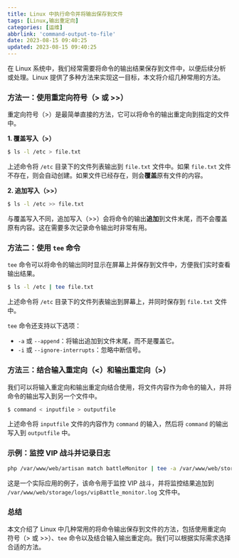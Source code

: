 ```yaml
---
title: Linux 中执行命令并将输出保存到文件
tags: [Linux,输出重定向]
categories: [运维]
abbrlink: 'command-output-to-file'
date: 2023-08-15 09:40:25
updated: 2023-08-15 09:40:25
---
```



在 Linux 系统中，我们经常需要将命令的输出结果保存到文件中，以便后续分析或处理。Linux 提供了多种方法来实现这一目标，本文将介绍几种常用的方法。

### 方法一：使用重定向符号（> 或 >>）

重定向符号（>）是最简单直接的方法，它可以将命令的输出重定向到指定的文件中。

**1. 覆盖写入（>）**

```bash
$ ls -l /etc > file.txt
```

上述命令将 `/etc` 目录下的文件列表输出到 `file.txt` 文件中。如果 `file.txt` 文件不存在，则会自动创建。如果文件已经存在，则会**覆盖**原有文件的内容。

**2. 追加写入（>>）**

```bash
$ ls -l /etc >> file.txt
```

与覆盖写入不同，追加写入（>>）会将命令的输出**追加**到文件末尾，而不会覆盖原有内容。这在需要多次记录命令输出时非常有用。

### 方法二：使用 `tee` 命令

`tee` 命令可以将命令的输出同时显示在屏幕上并保存到文件中，方便我们实时查看输出结果。

```bash
$ ls -l /etc | tee file.txt
```

上述命令将 `/etc` 目录下的文件列表输出到屏幕上，并同时保存到 `file.txt` 文件中。

`tee` 命令还支持以下选项：

*   `-a` 或 `--append`：将输出追加到文件末尾，而不是覆盖它。
*   `-i` 或 `--ignore-interrupts`：忽略中断信号。

### 方法三：结合输入重定向（<）和输出重定向（>）

我们可以将输入重定向和输出重定向结合使用，将文件内容作为命令的输入，并将命令的输出写入到另一个文件中。

```bash
$ command < inputfile > outputfile
```

上述命令将 `inputfile` 文件的内容作为 `command` 的输入，然后将 `command` 的输出写入到 `outputfile` 中。

### 示例：监控 VIP 战斗并记录日志

```bash
php /var/www/web/artisan match battleMonitor | tee -a /var/www/web/storage/logs/vipBattle_monitor.log
```

这是一个实际应用的例子，该命令用于监控 VIP 战斗，并将监控结果追加到 `/var/www/web/storage/logs/vipBattle_monitor.log` 文件中。

### 总结

本文介绍了 Linux 中几种常用的将命令输出保存到文件的方法，包括使用重定向符号（> 或 >>）、`tee` 命令以及结合输入输出重定向。我们可以根据实际需求选择合适的方法。

